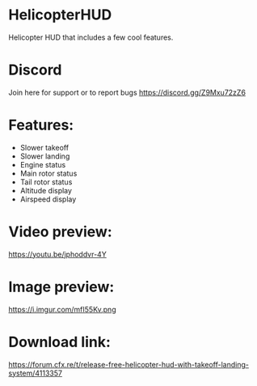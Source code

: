 # HelicopterHUD
Helicopter HUD that includes a few cool features.

# Discord
Join here for support or to report bugs
https://discord.gg/Z9Mxu72zZ6

# Features: 
* Slower takeoff 
* Slower landing
* Engine status
* Main rotor status
* Tail rotor status
* Altitude display
* Airspeed display

# Video preview:
https://youtu.be/jphoddvr-4Y

# Image preview:
https://i.imgur.com/mfI55Kv.png

# Download link:
https://forum.cfx.re/t/release-free-helicopter-hud-with-takeoff-landing-system/4113357
